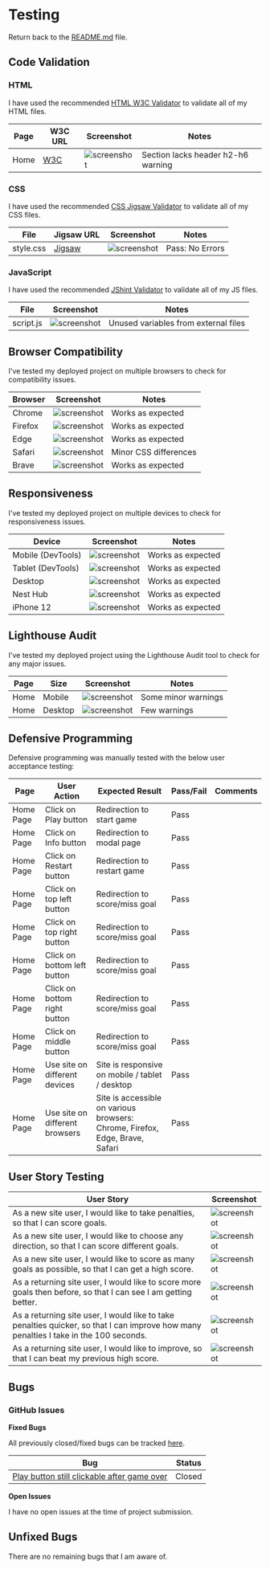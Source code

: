 # Testing

Return back to the [README.md](README.md) file.


## Code Validation

### HTML

I have used the recommended [HTML W3C Validator](https://validator.w3.org) to validate all of my HTML files.

| Page | W3C URL | Screenshot | Notes |
| --- | --- | --- | --- |
| Home | [W3C](https://validator.w3.org/nu/?doc=https%3A%2F%2FJoshuaCarroll1.github.io%2FShootout-Time%2Findex.html) | ![screenshot](documentation/html-validation-home.png) | Section lacks header h2-h6 warning |

### CSS

I have used the recommended [CSS Jigsaw Validator](https://jigsaw.w3.org/css-validator) to validate all of my CSS files.


| File | Jigsaw URL | Screenshot | Notes |
| --- | --- | --- | --- |
| style.css | [Jigsaw](https://jigsaw.w3.org/css-validator/validator?uri=https%3A%2F%2FJoshuaCarroll1.github.io%2FShootout-Time) | ![screenshot](documentation/css-validation-style.png) | Pass: No Errors |

### JavaScript

I have used the recommended [JShint Validator](https://jshint.com) to validate all of my JS files.

| File | Screenshot | Notes |
| --- | --- | --- |
| script.js | ![screenshot](documentation/js-validation-script.png) | Unused variables from external files |

## Browser Compatibility

I've tested my deployed project on multiple browsers to check for compatibility issues.

| Browser | Screenshot | Notes |
| --- | --- | --- |
| Chrome | ![screenshot](documentation/browser-chrome.png) | Works as expected |
| Firefox | ![screenshot](documentation/browser-firefox.png) | Works as expected |
| Edge | ![screenshot](documentation/browser-edge.png) | Works as expected |
| Safari | ![screenshot](documentation/browser-safari.png) | Minor CSS differences |
| Brave | ![screenshot](documentation/browser-brave.png) | Works as expected |

## Responsiveness

I've tested my deployed project on multiple devices to check for responsiveness issues.

| Device | Screenshot | Notes |
| --- | --- | --- |
| Mobile (DevTools) | ![screenshot](documentation/responsive-mobile.png) | Works as expected |
| Tablet (DevTools) | ![screenshot](documentation/responsive-tablet.png) | Works as expected |
| Desktop | ![screenshot](documentation/browser-chrome.png) | Works as expected |
| Nest Hub | ![screenshot](documentation/responsive-nesthub.png) | Works as expected |
| iPhone 12 | ![screenshot](documentation/responsive-iphone12.jpg) | Works as expected |



## Lighthouse Audit

I've tested my deployed project using the Lighthouse Audit tool to check for any major issues.

| Page | Size | Screenshot | Notes |
| --- | --- | --- | --- |
| Home | Mobile | ![screenshot](documentation/lighthouse-home-mobile.png) | Some minor warnings |
| Home | Desktop | ![screenshot](documentation/lighthouse-home-desktop.png) | Few warnings |

## Defensive Programming


Defensive programming was manually tested with the below user acceptance testing:

| Page | User Action | Expected Result | Pass/Fail | Comments |
| --- | --- | --- | --- | --- |
| Home Page | Click on Play button | Redirection to start game| Pass |  |
| Home Page | Click on Info button | Redirection to modal page | Pass | |    
| Home Page | Click on Restart button | Redirection to restart game| Pass |  |
| Home Page | Click on top left button | Redirection to score/miss goal | Pass |  |
| Home Page | Click on top right button | Redirection to score/miss goal | Pass |  |
| Home Page | Click on bottom left button | Redirection to score/miss goal | Pass |  |
| Home Page | Click on bottom right button | Redirection to score/miss goal | Pass |  |
| Home Page | Click on middle button | Redirection to score/miss goal | Pass |  |
| Home Page | Use site on different devices | Site is responsive on mobile / tablet / desktop | Pass |  |
| Home Page | Use site on different browsers | Site is accessible on various browsers: Chrome, Firefox, Edge, Brave, Safari | Pass |  |

## User Story Testing


| User Story | Screenshot |
| --- | --- |
| As a new site user, I would like to take penalties, so that I can score goals. | ![screenshot](documentation/feature02.png) |
| As a new site user, I would like to choose any direction, so that I can score different goals. | ![screenshot](documentation/feature01.png) |
| As a new site user, I would like to score as many goals as possible, so that I can get a high score. | ![screenshot](documentation/feature03.png) |
| As a returning site user, I would like to score more goals then before, so that I can see I am getting better. | ![screenshot](documentation/feature03.png) |
| As a returning site user, I would like to take penalties quicker, so that I can improve how many penalties I take in the 100 seconds. | ![screenshot](documentation/feature02.png) |
| As a returning site user, I would like to improve, so that I can beat my previous high score. | ![screenshot](documentation/feature03.png) |

## Bugs


### GitHub **Issues**


**Fixed Bugs**

All previously closed/fixed bugs can be tracked [here](https://github.com/JoshuaCarroll1/Shootout-Time/issues?q=is%3Aissue+is%3Aclosed).

| Bug | Status |
| --- | --- |
| [Play button still clickable after game over](https://github.com/JoshuaCarroll1/Shootout-Time/issues/1) | Closed |

**Open Issues**

I have no open issues at the time of project submission.

## Unfixed Bugs

There are no remaining bugs that I am aware of.
 